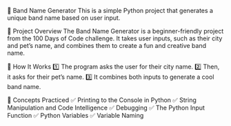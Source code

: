 🎸 Band Name Generator
This is a simple Python project that generates a unique band name based on user input.

📌 Project Overview
The Band Name Generator is a beginner-friendly project from the 100 Days of Code challenge. It takes user inputs, such as their city and pet’s name, and combines them to create a fun and creative band name.



🚀 How It Works
1️⃣ The program asks the user for their city name.
2️⃣ Then, it asks for their pet’s name.
3️⃣ It combines both inputs to generate a cool band name.

📌 Concepts Practiced
✅ Printing to the Console in Python
✅ String Manipulation and Code Intelligence
✅ Debugging
✅ The Python Input Function
✅ Python Variables
✅ Variable Naming















